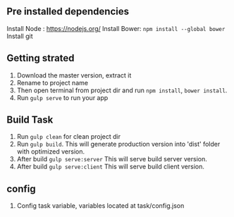 ## Pre installed dependencies ##
Install Node : https://nodejs.org/
Install Bower: `npm install --global bower`
Install git

## Getting strated ##
 1. Download the master version, extract it
 2. Rename to project name
 3. Then open terminal from project dir and run `npm install`, `bower install`. 
 4. Run `gulp serve` to run your app

## Build Task ##
 1. Run `gulp clean` for clean project dir
 2. Run `gulp build`. This will generate production version into 'dist' folder with optimized version.
 3.  After build `gulp serve:server` This will serve build server version.
 4.  After build `gulp serve:client` This will serve build client version.
 
## config ## 
1. Config task variable, variables located at task/config.json

